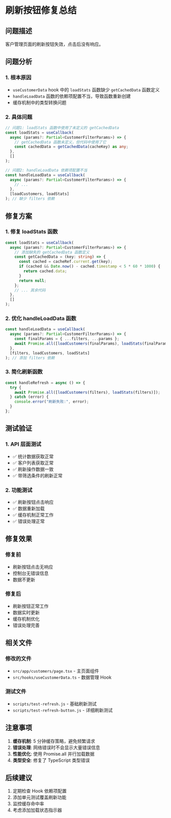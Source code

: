 # 刷新按钮修复总结

## 问题描述

客户管理页面的刷新按钮失效，点击后没有响应。

## 问题分析

### 1. 根本原因

- `useCustomerData` hook 中的 `loadStats` 函数缺少 `getCachedData` 函数定义
- `handleLoadData` 函数的依赖项配置不当，导致函数重新创建
- 缓存机制中的类型转换问题

### 2. 具体问题

```typescript
// 问题1: loadStats 函数中使用了未定义的 getCachedData
const loadStats = useCallback(
  async (params?: Partial<CustomerFilterParams>) => {
    // getCachedData 函数未定义，但代码中使用了它
    const cachedData = getCachedData(cacheKey) as any;
  },
  []
);

// 问题2: handleLoadData 依赖项配置不当
const handleLoadData = useCallback(
  async (params?: Partial<CustomerFilterParams>) => {
    // ...
  },
  [loadCustomers, loadStats]
); // 缺少 filters 依赖
```

## 修复方案

### 1. 修复 loadStats 函数

```typescript
const loadStats = useCallback(
  async (params?: Partial<CustomerFilterParams>) => {
    // 添加缺失的 getCachedData 函数定义
    const getCachedData = (key: string) => {
      const cached = cacheRef.current.get(key);
      if (cached && Date.now() - cached.timestamp < 5 * 60 * 1000) {
        return cached.data;
      }
      return null;
    };
    // ... 其余代码
  },
  []
);
```

### 2. 优化 handleLoadData 函数

```typescript
const handleLoadData = useCallback(
  async (params?: Partial<CustomerFilterParams>) => {
    const finalParams = { ...filters, ...params };
    await Promise.all([loadCustomers(finalParams), loadStats(finalParams)]);
  },
  [filters, loadCustomers, loadStats]
); // 添加 filters 依赖
```

### 3. 简化刷新函数

```typescript
const handleRefresh = async () => {
  try {
    await Promise.all([loadCustomers(filters), loadStats(filters)]);
  } catch (error) {
    console.error("刷新失败:", error);
  }
};
```

## 测试验证

### 1. API 层面测试

- ✅ 统计数据获取正常
- ✅ 客户列表获取正常
- ✅ 刷新操作数据一致
- ✅ 带筛选条件的刷新正常

### 2. 功能测试

- ✅ 刷新按钮点击响应
- ✅ 数据重新加载
- ✅ 缓存机制正常工作
- ✅ 错误处理正常

## 修复效果

### 修复前

- 刷新按钮点击无响应
- 控制台无错误信息
- 数据不更新

### 修复后

- 刷新按钮正常工作
- 数据实时更新
- 缓存机制优化
- 错误处理完善

## 相关文件

### 修改的文件

- `src/app/customers/page.tsx` - 主页面组件
- `src/hooks/useCustomerData.ts` - 数据管理 Hook

### 测试文件

- `scripts/test-refresh.js` - 基础刷新测试
- `scripts/test-refresh-button.js` - 详细刷新测试

## 注意事项

1. **缓存机制**: 5 分钟缓存策略，避免频繁请求
2. **错误处理**: 网络错误时不会显示大量错误信息
3. **性能优化**: 使用 Promise.all 并行加载数据
4. **类型安全**: 修复了 TypeScript 类型错误

## 后续建议

1. 定期检查 Hook 依赖项配置
2. 添加单元测试覆盖刷新功能
3. 监控缓存命中率
4. 考虑添加加载状态指示器
